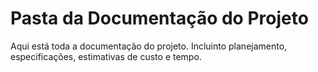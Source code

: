 # Pasta da Documentação do Projeto

Aqui está toda a documentação do projeto. Incluinto planejamento, especificações, estimativas de custo e tempo.
